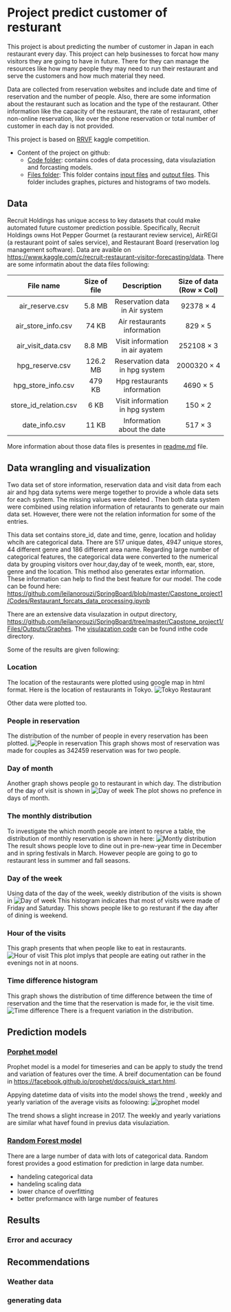 # Project predict customer of resturant 
This project is about predicting the number of customer in Japan in each restaurant every day. This project can help businesses to forcat how many visitors they are going to have in future. There for they can manage the resources like how many people they may need to run their restaurant and serve the customers and how much material they need. 


Data are collected from reservation websites and include date and time of reservation and the number of people. Also, there are some information about the restaurant such as location and the type of the restaurant. 
Other information like the capacity of the restaurant, the rate of restaurant,  other non-online reservation, like over the phone reservation or total number of customer in each day is not provided.


This project is based on [RRVF](https://www.kaggle.com/c/recruit-restaurant-visitor-forecasting) kaggle competition. 
- Content of the project on github:
  - [Code folder](https://github.com/leilanorouzi/SpringBoard/tree/master/Capstone_project1/Codes): contains codes of data processing, data visulaziation and forcasting models.
  - [Files folder](https://github.com/leilanorouzi/SpringBoard/tree/master/Capstone_project1/Files): This folder contains [input files](https://github.com/leilanorouzi/SpringBoard/tree/master/Capstone_project1/Files/Inputs) and  [output files](https://github.com/leilanorouzi/SpringBoard/tree/master/Capstone_project1/Files/Outputs). This folder includes graphes, pictures and histograms of two models.
## Data
Recruit Holdings has unique access to key datasets that could make automated future customer prediction possible. Specifically, Recruit Holdings owns Hot Pepper Gourmet (a restaurant review service), AirREGI (a restaurant point of sales service), and Restaurant Board (reservation log management software).
Data are avaible on https://www.kaggle.com/c/recruit-restaurant-visitor-forecasting/data. There are some informatin about the data files following:

|       File name       | Size of file |            Description           | Size of data (Row × Col) |
|:---------------------:|:------------:|:--------------------------------:|:-----------------------------:|
| air_reserve.csv       | 5.8 MB       | Reservation data in Air system   |  92378 × 4               |
| air_store_info.csv    | 74 KB        | Air restaurants information      | 829 × 5                  |
| air_visit_data.csv    | 8.8 MB       | Visit information in air ayatem  | 252108 × 3               |
| hpg_reserve.csv       | 126.2 MB     | Reservation data in hpg system   | 2000320 × 4              |
| hpg_store_info.csv    | 479 KB       | Hpg restaurants information      | 4690 × 5                 |
| store_id_relation.csv | 6 KB         | Visit information in  hpg system | 150 × 2                  |
| date_info.csv         | 11 KB        | Information about the date       | 517 × 3                  |

More information about those data files is presentes  in [readme.md](https://github.com/leilanorouzi/SpringBoard/blob/master/Capstone_project1/Files/Inputs/Readme.md) file.

## Data wrangling and visualization
Two data set of store information, reservation data and visit data from each air and hpg data sytems were merge together to provide a whole data sets for each system. The missing values were deleted . Then both data system were combined using relation information of retaurants to generate our main data set. However, there were not the relation information for some of the entries. 

This data set contains store_id, date and time, genre, location and holiday whcih are categorical data. There are 517 unique dates, 4947 unique stores, 44 different genre and 186 different area name. Regarding large number of categorical features, the categorical data were converted to the numerical data by grouping visitors over hour,day,day of te week, month, ear, store, genre and the location. This method also generates extar information. These information can help to find the best feature for our model. The code can be found here: https://github.com/leilanorouzi/SpringBoard/blob/master/Capstone_project1/Codes/Restaurant_forcats_data_processing.ipynb

There are an extensive data visulazation in output directory, https://github.com/leilanorouzi/SpringBoard/tree/master/Capstone_project1/Files/Outputs/Graphes.  The [visulazation code](https://github.com/leilanorouzi/SpringBoard/blob/master/Capstone_project1/Codes/Restaurant_forcats_features_visual.ipynb) can be found inthe code directory. 

Some of the results are given following:

### Location
The location of the restaurants were plotted using google map in html format. Here is the location of restaurants in Tokyo.
![Tokyo Restaurant](https://github.com/leilanorouzi/SpringBoard/blob/master/Capstone_project1/Files/Outputs/Graphes/Data_visual/Tokyo_restaurants.png)

Other data were plotted too. 
### People in reservation
The distribution of the number of people in every reservation has been plotted. 
![People in reservation](https://github.com/leilanorouzi/SpringBoard/blob/master/Capstone_project1/Files/Outputs/Graphes/Data_visual/Visitor_hist.png)
This graph shows most of reservation was made for couples as 342459 reservation was for two people. 
### Day of month
Another graph shows people go to restaurant in which day. The distribution of the day  of visit is shown in 
![Day of week](https://github.com/leilanorouzi/SpringBoard/blob/master/Capstone_project1/Files/Outputs/Graphes/Data_visual/Visit_day_hist.png)
The plot shows no prefence in days of month. 
### The monthly distribution
To investigate the which month people are intent to resrve a table, the distribution of monthly reservation is shown in here:
![Montly distribution](https://github.com/leilanorouzi/SpringBoard/blob/master/Capstone_project1/Files/Outputs/Graphes/Data_visual/Visit_month_hist.png)
The result shows people love to dine out in pre-new-year time in December and in spring festivals in March. However people are going to go to restaurant less in summer and fall seasons.
### Day of the week
Using data of the day of the week, weekly distribution of the visits is shown in ![Day of week](https://github.com/leilanorouzi/SpringBoard/blob/master/Capstone_project1/Files/Outputs/Graphes/Data_visual/Weekday_hist.png)
This histogram indicates that most of visits were made of Friday and Saturday. This shows people like to go resturant if the day after of dining is weekend. 
### Hour of the visits
This graph presents that when people like to eat in restaurants. 
![Hour of visit](https://github.com/leilanorouzi/SpringBoard/blob/master/Capstone_project1/Files/Outputs/Graphes/Data_visual/Visiting_hour.png) 
This plot implys that people are eating out rather in the evenings not in at noons. 
### Time difference histogram
This graph shows the distribution of time difference between the time of reservation and the time that the reservation is made for, ie the visit time. 
![Time difference](https://github.com/leilanorouzi/SpringBoard/blob/master/Capstone_project1/Files/Outputs/Graphes/Data_visual/Time_difference_hist.png)
There is a frequent variation in the distribution. 
## Prediction models

### [Porphet model](https://github.com/leilanorouzi/SpringBoard/blob/master/Capstone_project1/Codes/Restaurant_forcats_forcast_prophet_model.ipynb)
Prophet model is a model for timeseries and can be apply to study the trend and variation of features over the time. A breif documentation can be found in https://facebook.github.io/prophet/docs/quick_start.html. 

Appying datetime data of visits into the model shows the trend , weekly and yearly variation of the average visits as foloowing:
![prophet model](https://github.com/leilanorouzi/SpringBoard/tree/master/Capstone_project1/Files/Outputs/Graphes/prophet_model/Mean_daily_customer_components.png)

The trend shows a slight increase in 2017. The weekly and yearly variations are similar what havef found in previus data visulaziation. 


### [Random Forest model](SpringBoard/Capstone_project1/Codes/Restaurant_forcats_forcast_model.ipynb)
There are a large number of data with lots of categorical data. 
Random forest provides a good estimation for prediction in large data number. 
- handeling categorical data
- handeling scaling data
- lower chance of overfitting
- better preformance with large number of features


## Results
### Error and accuracy
## Recommendations
### Weather data
### generating data
